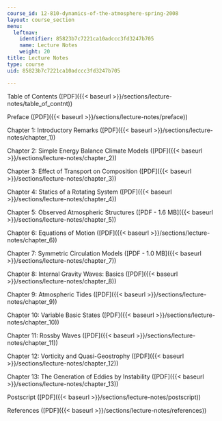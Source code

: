 ```yaml
---
course_id: 12-810-dynamics-of-the-atmosphere-spring-2008
layout: course_section
menu:
  leftnav:
    identifier: 85823b7c7221ca10adccc3fd3247b705
    name: Lecture Notes
    weight: 20
title: Lecture Notes
type: course
uid: 85823b7c7221ca10adccc3fd3247b705

---
```


Table of Contents ([PDF]({{< baseurl >}}/sections/lecture-notes/table_of_contnt))

Preface ([PDF]({{< baseurl >}}/sections/lecture-notes/preface))

Chapter 1: Introductory Remarks ([PDF]({{< baseurl >}}/sections/lecture-notes/chapter_1))

Chapter 2: Simple Energy Balance Climate Models ([PDF]({{< baseurl >}}/sections/lecture-notes/chapter_2))

Chapter 3: Effect of Transport on Composition ([PDF]({{< baseurl >}}/sections/lecture-notes/chapter_3))

Chapter 4: Statics of a Rotating System ([PDF]({{< baseurl >}}/sections/lecture-notes/chapter_4))

Chapter 5: Observed Atmospheric Structures ([PDF - 1.6 MB]({{< baseurl >}}/sections/lecture-notes/chapter_5))

Chapter 6: Equations of Motion ([PDF]({{< baseurl >}}/sections/lecture-notes/chapter_6))

Chapter 7: Symmetric Circulation Models ([PDF - 1.0 MB]({{< baseurl >}}/sections/lecture-notes/chapter_7))

Chapter 8: Internal Gravity Waves: Basics ([PDF]({{< baseurl >}}/sections/lecture-notes/chapter_8))

Chapter 9: Atmospheric Tides ([PDF]({{< baseurl >}}/sections/lecture-notes/chapter_9))

Chapter 10: Variable Basic States ([PDF]({{< baseurl >}}/sections/lecture-notes/chapter_10))

Chapter 11: Rossby Waves ([PDF]({{< baseurl >}}/sections/lecture-notes/chapter_11))

Chapter 12: Vorticity and Quasi-Geostrophy ([PDF]({{< baseurl >}}/sections/lecture-notes/chapter_12))

Chapter 13: The Generation of Eddies by Instability ([PDF]({{< baseurl >}}/sections/lecture-notes/chapter_13))

Postscript ([PDF]({{< baseurl >}}/sections/lecture-notes/postscript))

References ([PDF]({{< baseurl >}}/sections/lecture-notes/references))